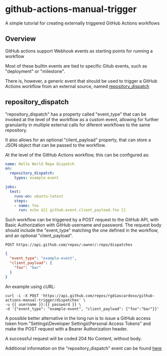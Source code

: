 # github-actions-manual-trigger

A simple tutorial for creating externally triggered GitHub Actions workflows

## Overview

GitHub actions support Webhook events as starting points for running a workflow

Most of these builtin events are tied to specific Gitub events, such as "deployment" or "milestone".

There is, however, a generic event that should be used to trigger a GitHub Actions workflow from an external source, named [repository_dispatch](https://help.github.com/en/actions/reference/events-that-trigger-workflows#external-events-repository_dispatch)

## repository_dispatch

"repository_dispatch" has a property called "event_type" that can be invoked at the level of the workflow as a custom event, allowing for further granularity in multiple external calls for diferent workflows to the same repository.

It also allows for an optional "client_payload" property, that can store a JSON object that can be passed to the workflow.

At the level of the GitHub Actions workflow, this can be configured as:

```yml
name: Hello World Repo Dispatch
on:
  repository_dispatch:
    types: example-event

jobs:
  test:
    runs-on: ubuntu-latest
    steps:
    - name: foo
      run: echo ${{ github.event.client_payload.foo }}
```

Such workflow can be triggered by a POST request to the GitHub API, with Basic Authorization with GitHub username and password. The request body should include the "event_type" matching the one defined in the workflow, and an optional "client_payload".

```
POST https://api.github.com/repos/:owner/:repo/dispatches
```

```json
{
  "event_type": "example-event",
  "client_payload": {
    "foo": "bar"
  }
}
```

An example using cURL:

```shell
curl -i -X POST 'https://api.github.com/repos/rgdiascardoso/github-actions-manual-trigger/dispatches' \ 
-u {{ username }}:{{ password }} \
-d '{"event_type": "example-event", "client_payload": {"foo":"bar"}}'
```

A possible better alternative in the long run is to issue a GitHub access token from "Settings\Developer Settings\Personal Access Tokens" and make the POST request with a Bearer Authorization header.

A successful request will be coded 204 No Content, without body.

Additional information on the "repository_dispatch" event can be found [here](https://developer.github.com/v3/repos/#create-a-repository-dispatch-event)
